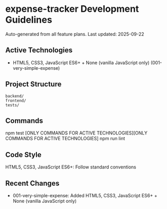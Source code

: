 # expense-tracker Development Guidelines

Auto-generated from all feature plans. Last updated: 2025-09-22

## Active Technologies
- HTML5, CSS3, JavaScript ES6+ + None (vanilla JavaScript only) (001-very-simple-expense)

## Project Structure
```
backend/
frontend/
tests/
```

## Commands
npm test [ONLY COMMANDS FOR ACTIVE TECHNOLOGIES][ONLY COMMANDS FOR ACTIVE TECHNOLOGIES] npm run lint

## Code Style
HTML5, CSS3, JavaScript ES6+: Follow standard conventions

## Recent Changes
- 001-very-simple-expense: Added HTML5, CSS3, JavaScript ES6+ + None (vanilla JavaScript only)

<!-- MANUAL ADDITIONS START -->
<!-- MANUAL ADDITIONS END -->